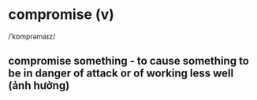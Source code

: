 # compromise (v)

/ˈkɒmprəmaɪz/

## compromise something - to cause something to be in danger of attack or of working less well (ảnh hưởng)